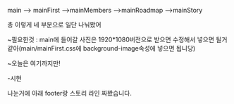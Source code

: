 main
--> mainFirst
-->mainMembers
-->mainRoadmap
-->mainStory

총 이렇게 네 부분으로 일단 나눠봤어

~필요한것 : main에 들어갈 사진은 1920\*1080버전으로 받으면 수정해서 넣으면 될거 같아(main/mainFirst.css에 background-image속성에 넣으면 됩니당)

~오늘은 여기까지만!

-시현

나눈거에 아래 footer랑 스토리 라인 짜봤습니다.
